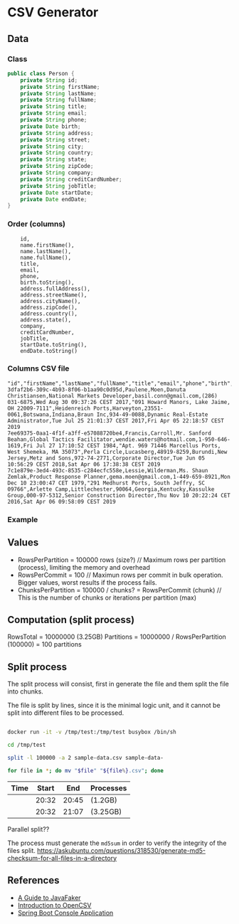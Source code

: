 # CSV Generator

## Data

### Class

```java
public class Person {
    private String id;
    private String firstName;
    private String lastName;
    private String fullName;
    private String title;
    private String email;
    private String phone;
    private Date birth;
    private String address;
    private String street;
    private String city;
    private String country;
    private String state;
    private String zipCode;
    private String company;
    private String creditCardNumber;
    private String jobTitle;
    private Date startDate;
    private Date endDate;
}
```


### Order (columns)

```
    id,
    name.firstName(),
    name.lastName(),
    name.fullName(),
    title,
    email,
    phone,
    birth.toString(),
    address.fullAddress(),
    address.streetName(),
    address.cityName(),
    address.zipCode(),
    address.country(),
    address.state(),
    company,
    creditCardNumber,
    jobTitle,
    startDate.toString(),
    endDate.toString()
```

### Columns CSV file

```
"id","firstName","lastName","fullName","title","email","phone","birth","address","street","city","zipCode","country","state","company","creditCardNumber","jobTitle","startDate","endDate"
3dfaf2b6-309c-4b93-8f06-b1aa90c0d95d,Paulene,Moen,Danuta Christiansen,National Markets Developer,basil.conn@gmail.com,(286) 031-6875,Wed Aug 30 09:37:26 CEST 2017,"091 Howard Manors, Lake Jaime, OH 22009-7111",Heidenreich Ports,Harveyton,23551-0061,Botswana,Indiana,Braun Inc,934-49-0088,Dynamic Real-Estate Administrator,Tue Jul 25 21:01:37 CEST 2017,Fri Apr 05 22:18:57 CEST 2019
7ee69375-0aa1-4f1f-a3ff-e57088720be4,Francis,Carroll,Mr. Sanford Beahan,Global Tactics Facilitator,wendie.waters@hotmail.com,1-950-646-1619,Fri Jul 27 17:10:52 CEST 1984,"Apt. 969 71446 Marcellus Ports, West Shemeka, MA 35073",Perla Circle,Lucasberg,48919-8259,Burundi,New Jersey,Metz and Sons,972-74-2771,Corporate Director,Tue Jun 05 10:56:29 CEST 2018,Sat Apr 06 17:38:38 CEST 2019
7c1e879e-3ed4-493c-8535-c284ecfc558e,Lessie,Wilderman,Ms. Shaun Zemlak,Product Response Planner,gema.moen@gmail.com,1-449-659-8921,Mon Dec 10 23:00:47 CET 1979,"291 Medhurst Ports, South Jeffry, SC 09766",Arlette Camp,Littlechester,90064,Georgia,Kentucky,Kassulke Group,000-97-5312,Senior Construction Director,Thu Nov 10 20:22:24 CET 2016,Sat Apr 06 09:58:09 CEST 2019

```



### Example

## Values

- RowsPerPartition = 100000 rows (size?) // Maximum rows per partition (process), limiting the memory and overhead
- RowsPerCommit = 100 // Maximun rows per commit in bulk operation. Bigger values, worst results if the process fails.
- ChunksPerPartition = 100000 / chunks? = RowsPerCommit (chunk)  // This is the number of chunks or iterations per partition (max)

## Computation (split process)

RowsTotal = 10000000 (3.25GB)
Partitions = 10000000 / RowsPerPartition (100000) = 100 partitions

## Split process

The split process will consist, first in generate the file and them split the file into chunks.

The file is split by lines, since it is the minimal logic unit, and it cannot be split into different files to be processed.

```bash

docker run -it -v /tmp/test:/tmp/test busybox /bin/sh

cd /tmp/test

split -l 100000 -a 2 sample-data.csv sample-data-

for file in *; do mv "$file" "${file%}.csv"; done

```

| Time | Start | End | Processes |
| -- | -- | -- | -- |
| | 20:32 | 20:45 | (1.2GB)  |
| | 20:32 | 21:07 | (3.25GB) |

Parallel split??

The process must generate the `md5sum` in order to verify the integrity of the files split.
https://askubuntu.com/questions/318530/generate-md5-checksum-for-all-files-in-a-directory

## References

- [A Guide to JavaFaker](https://www.baeldung.com/java-faker)
- [Introduction to OpenCSV](https://www.baeldung.com/opencsv)
- [Spring Boot Console Application](https://www.baeldung.com/spring-boot-console-app)